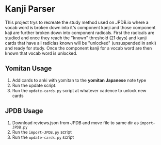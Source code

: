 # Kanji Parser
This project trys to recreate the study method used on JPDB.io where a vocab word is broken down into it's component kanji and those component kaji are further broken down into component radicals. First the radicals are studied and once they reach the "known" threshold (21 days) and kanji cards that have all radiclas known will be "unlocked" (unsuspended in anki) and ready for study. Once the component kanji for a vocab word are then known that vocab word is unlocked.

## Yomitan Usage
1. Add cards to anki with yomitan to the **yomitan Japanese** note type
1. Run the update script.
1. Run the `update-cards.py` script at whatever cadence to unlock new cards

## JPDB Usage
1. Download reviews.json from JPDB and move file to same dir as `import-JPDB.py`
1. Run the `import-JPDB.py` script
1. Run the `update-cards.py` script
